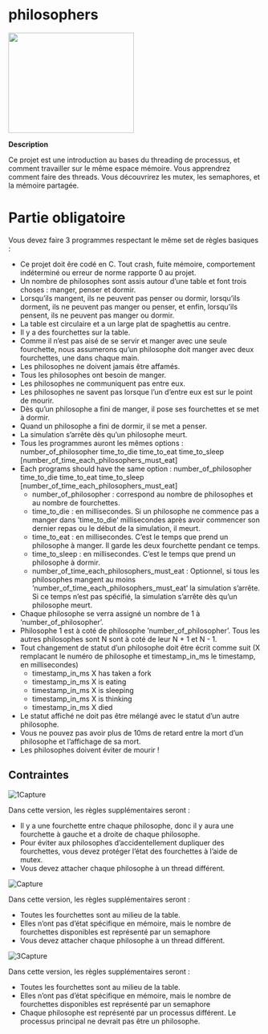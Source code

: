 # philosophers

 <img src="https://user-images.githubusercontent.com/45235527/96753610-698e7080-13d0-11eb-9461-d3351c9208d7.png" width="250" height="200" />

<strong>Description</strong>

Ce projet est une introduction au bases du threading de processus, et comment travailler sur le même espace mémoire.
Vous apprendrez comment faire des threads.
Vous découvrirez les mutex, les semaphores, et la mémoire partagée.


# Partie obligatoire

Vous devez faire 3 programmes respectant le même set de règles basiques :

- Ce projet doit êre codé en C. Tout crash, fuite mémoire, comportement indéterminé
ou erreur de norme rapporte 0 au projet.
- Un nombre de philosophes sont assis autour d’une table et font trois choses :
manger, penser et dormir.
- Lorsqu’ils mangent, ils ne peuvent pas penser ou dormir, lorsqu’ils dorment, ils
ne peuvent pas manger ou penser, et enfin, lorsqu’ils pensent, ils ne peuvent pas
manger ou dormir.
- La table est circulaire et a un large plat de spaghettis au centre.
- Il y a des fourchettes sur la table.
- Comme il n’est pas aisé de se servir et manger avec une seule fourchette, nous
assumerons qu’un philosophe doit manger avec deux fourchettes, une dans chaque
main.
- Les philosophes ne doivent jamais être affamés.
- Tous les philosophes ont besoin de manger.
- Les philosophes ne communiquent pas entre eux.
- Les philosophes ne savent pas lorsque l’un d’entre eux est sur le point de mourir.
- Dès qu’un philosophe a fini de manger, il pose ses fourchettes et se met à dormir.
- Quand un philosophe a fini de dormir, il se met a penser.
- La simulation s’arrête dès qu’un philosophe meurt.
- Tous les programmes auront les mêmes options : number_of_philosopher time_to_die
time_to_eat time_to_sleep [number_of_time_each_philosophers_must_eat]
- Each programs should have the same option : number_of_philosopher time_to_die
time_to_eat time_to_sleep [number_of_time_each_philosophers_must_eat]
  - number_of_philosopher : correspond au nombre de philosophes et au nombre
de fourchettes.
  - time_to_die : en millisecondes. Si un philosophe ne commence pas a manger
dans ’time_to_die’ millisecondes après avoir commencer son dernier repas ou
le début de la simulation, il meurt.
  - time_to_eat : en millisecondes. C’est le temps que prend un philosophe à
manger. Il garde les deux fourchette pendant ce temps.
  - time_to_sleep : en millisecondes. C’est le temps que prend un philosophe à
dormir.
  - number_of_time_each_philosophers_must_eat : Optionnel, si tous les philosophes mangent au moins ’number_of_time_each_philosophers_must_eat’
la simulation s’arrête. Si ce temps n’est pas spécifié, la simulation s’arrête dès
qu’un philosophe meurt.
- Chaque philosophe se verra assigné un nombre de 1 à ’number_of_philosopher’.
- Philosophe 1 est à coté de philosophe ’number_of_philosopher’. Tous les autres
philosophes sont N sont à coté de leur N + 1 et N - 1.
- Tout changement de statut d’un philosophe doit être écrit comme suit (X remplacant le numéro de philosophe et timestamp_in_ms le timestamp, en millisecondes)
  - timestamp_in_ms X has taken a fork
  - timestamp_in_ms X is eating
  - timestamp_in_ms X is sleeping
  - timestamp_in_ms X is thinking
  - timestamp_in_ms X died
- Le statut affiché ne doit pas être mélangé avec le statut d’un autre philosophe.
- Vous ne pouvez pas avoir plus de 10ms de retard entre la mort d’un philosophe et
l’affichage de sa mort.
- Les philosophes doivent éviter de mourir !


## Contraintes

![1Capture](https://user-images.githubusercontent.com/45235527/102659664-12134380-417a-11eb-9b55-7861a10e338d.PNG)

Dans cette version, les règles supplémentaires seront :

- Il y a une fourchette entre chaque philosophe, donc il y aura une fourchette à
gauche et a droite de chaque philosophe.
- Pour éviter aux philosophes d’accidentellement dupliquer des fourchettes, vous
devez protéger l’état des fourchettes à l’aide de mutex.
- Vous devez attacher chaque philosophe à un thread différent.


![Capture](https://user-images.githubusercontent.com/45235527/102659873-69b1af00-417a-11eb-9b36-ed62e71d3654.PNG)

Dans cette version, les règles supplémentaires seront :

- Toutes les fourchettes sont au milieu de la table.
- Elles n’ont pas d’état spécifique en mémoire, mais le nombre de fourchettes disponibles est représenté par un semaphore
- Vous devez attacher chaque philosophe à un thread différent.


![3Capture](https://user-images.githubusercontent.com/45235527/102659659-10e21680-417a-11eb-9d14-6c2f3b05c205.PNG)

Dans cette version, les règles supplémentaires seront :

- Toutes les fourchettes sont au milieu de la table.
- Elles n’ont pas d’état spécifique en mémoire, mais le nombre de fourchettes disponibles est représenté par un semaphore
- Chaque philosophe est représenté par un processus différent. Le processus principal
ne devrait pas être un philosophe.
